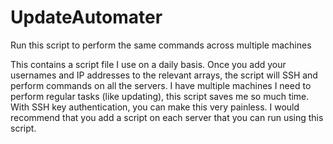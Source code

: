 # UpdateAutomater
Run this script to perform the same commands across multiple machines

This contains a script file I use on a daily basis. Once you add your usernames and IP addresses to the relevant arrays, the script will SSH and perform commands on all the servers. I have multiple machines I need to perform regular tasks (like updating), this script saves me so much time. With SSH key authentication, you can make this very painless. I would recommend that you add a script on each server that you can run using this script.

